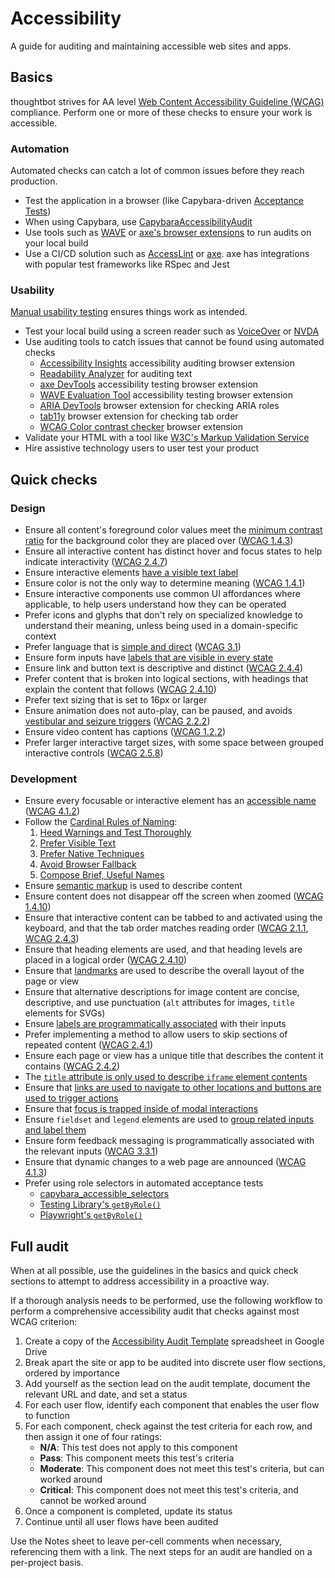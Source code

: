 # Accessibility

A guide for auditing and maintaining accessible web sites and apps.

## Basics

thoughtbot strives for AA level [Web Content Accessibility Guideline (WCAG)]
compliance. Perform one or more of these checks to ensure your work is
accessible.

### Automation

Automated checks can catch a lot of common issues before they reach production.

- Test the application in a browser (like Capybara-driven [Acceptance
  Tests](../testing-rspec/README.md#acceptance-tests))
- When using Capybara, use [CapybaraAccessibilityAudit]
- Use tools such as [WAVE] or [axe's browser extensions] to run audits on your
  local build
- Use a CI/CD solution such as [AccessLint] or [axe]. axe has integrations with popular test frameworks like RSpec and Jest

[CapybaraAccessibilityAudit]: https://github.com/thoughtbot/capybara_accessibility_audit

### Usability

[Manual usability testing] ensures things work as intended.

- Test your local build using a screen reader such as [VoiceOver] or [NVDA]
- Use auditing tools to catch issues that cannot be
  found using automated checks
  - [Accessibility Insights] accessibility auditing browser extension
  - [Readability Analyzer][simple and direct] for auditing text
  - [axe DevTools] accessibility testing browser extension
  - [WAVE Evaluation Tool] accessibility testing browser extension
  - [ARIA DevTools] browser extension for checking ARIA roles
  - [tab11y] browser extension for checking tab order
  - [WCAG Color contrast checker] browser extension
- Validate your HTML with a tool like [W3C's Markup Validation Service][w3c-markup-validator]
- Hire assistive technology users to user test your product

[axe DevTools]: https://chromewebstore.google.com/detail/axe-devtools-web-accessib/lhdoppojpmngadmnindnejefpokejbdd
[WAVE Evaluation Tool]: https://chromewebstore.google.com/detail/wave-evaluation-tool/jbbplnpkjmmeebjpijfedlgcdilocofh
[ARIA DevTools]: https://chromewebstore.google.com/detail/aria-devtools/dneemiigcbbgbdjlcdjjnianlikimpck
[tab11y]: https://chromewebstore.google.com/detail/taba11y-tab-order-accessi/aocppmckdocdjkphmofnklcjhdidgmga
[WCAG Color contrast checker]: https://chromewebstore.google.com/detail/wcag-color-contrast-check/plnahcmalebffmaghcpcmpaciebdhgdf
[w3c-markup-validator]: https://validator.w3.org/

## Quick checks

### Design

- Ensure all content's foreground color values meet the [minimum contrast ratio]
  for the background color they are placed over ([WCAG 1.4.3][wcag-1-4-3])
- Ensure all interactive content has distinct hover and focus states to help
  indicate interactivity ([WCAG 2.4.7][wcag-2-4-7])
- Ensure interactive elements [have a visible text label][rule-2]
- Ensure color is not the only way to determine meaning ([WCAG 1.4.1][wcag-1-4-1])
- Ensure interactive components use common UI affordances where applicable, to
  help users understand how they can be operated
- Prefer icons and glyphs that don't rely on specialized knowledge to understand
  their meaning, unless being used in a domain-specific context
- Prefer language that is [simple and direct] ([WCAG 3.1][wcag-3-1])
- Ensure form inputs have [labels that are visible in every state][placeholder-labels]
- Ensure link and button text is descriptive and distinct ([WCAG 2.4.4][wcag-2-4-4])
- Prefer content that is broken into logical sections, with headings that
  explain the content that follows ([WCAG 2.4.10][wcag-2-4-10])
- Prefer text sizing that is set to 16px or larger
- Ensure animation does not auto-play, can be paused, and avoids [vestibular and
  seizure triggers] ([WCAG 2.2.2][wcag-2-2-2])
- Ensure video content has captions ([WCAG 1.2.2][wcag-1-2-2])
- Prefer larger interactive target sizes, with some space between grouped
  interactive controls ([WCAG 2.5.8][wcag-2-5-8])

### Development

- Ensure every focusable or interactive element has an [accessible name][] ([WCAG 4.1.2][wcag-4-1-2])
- Follow the [Cardinal Rules of Naming][]:
  1. [Heed Warnings and Test Thoroughly][rule-1]
  2. [Prefer Visible Text][rule-2]
  3. [Prefer Native Techniques][rule-3]
  4. [Avoid Browser Fallback][rule-4]
  5. [Compose Brief, Useful Names][rule-5]
- Ensure [semantic markup][semantic-markup] is used to describe content
- Ensure content does not disappear off the screen when zoomed ([WCAG 1.4.10][wcag-1-4-10])
- Ensure that interactive content can be tabbed to and activated using the
  keyboard, and that the tab order matches reading order ([WCAG 2.1.1][wcag-2-1-1], [WCAG 2.4.3][wcag-2-4-3])
- Ensure that heading elements are used, and that heading levels are placed in a
  logical order ([WCAG 2.4.10][wcag-2-4-10])
- Ensure that [landmarks][landmark-regions] are used to describe the overall layout of the page or
  view
- Ensure that alternative descriptions for image content are concise,
  descriptive, and use punctuation (`alt` attributes for images, `title`
  elements for SVGs)
- Ensure [labels are programmatically associated][labels-associated-inputs] with their inputs
- Prefer implementing a method to allow users to skip sections of repeated
  content ([WCAG 2.4.1][wcag-2-4-1])
- Ensure each page or view has a unique title that describes the content it
  contains ([WCAG 2.4.2][wcag-2-4-2])
- The [`title` attribute is only used to describe `iframe` element contents][title-iframe]
- Ensure that [links are used to navigate to other locations and buttons are used
  to trigger actions][links-vs-buttons]
- Ensure that [focus is trapped inside of modal interactions][focus-traps]
- Ensure `fieldset` and `legend` elements are used to [group related inputs and
  label them][fieldsets-legends]
- Ensure form feedback messaging is programmatically associated with the
  relevant inputs ([WCAG 3.3.1][wcag-3-3-1])
- Ensure that dynamic changes to a web page are announced ([WCAG 4.1.3][wcag-4-1-3])
- Prefer using role selectors in automated acceptance tests
  - [capybara_accessible_selectors]
  - [Testing Library's `getByRole()`][testing-library-getbyrole]
  - [Playwright's `getByRole()`][playwright-getbyrole]

[accessible name]: https://www.w3.org/WAI/ARIA/apg/practices/names-and-descriptions/
[Cardinal Rules of Naming]: https://www.w3.org/WAI/ARIA/apg/practices/names-and-descriptions/#cardinalrulesofnaming
[rule-1]: https://www.w3.org/WAI/ARIA/apg/practices/names-and-descriptions/#naming_rule_heed_warnings
[rule-2]: https://www.w3.org/WAI/ARIA/apg/practices/names-and-descriptions/#naming_rule_visible_text
[rule-3]: https://www.w3.org/WAI/ARIA/apg/practices/names-and-descriptions/#naming_rule_native_techniques
[rule-4]: https://www.w3.org/WAI/ARIA/apg/practices/names-and-descriptions/#naming_rule_avoid_fallback
[rule-5]: https://www.w3.org/WAI/ARIA/apg/practices/names-and-descriptions/#naming_rule_brief_names
[capybara_accessible_selectors]: https://github.com/citizensadvice/capybara_accessible_selectors
[testing-library-getbyrole]: https://testing-library.com/docs/queries/byrole
[playwright-getbyrole]: https://playwright.dev/docs/locators#locate-by-role
[landmark-regions]: https://www.w3.org/WAI/ARIA/apg/practices/landmark-regions/
[labels-associated-inputs]: https://www.w3.org/WAI/WCAG22/Techniques/html/H44
[title-iframe]: https://www.w3.org/WAI/WCAG22/Techniques/html/H64
[links-vs-buttons]: https://www.nngroup.com/videos/buttons-vs-links/
[focus-traps]: https://okenlabs.com/blog/accessibility-implementing-focus-traps/
[fieldsets-legends]: https://www.w3.org/WAI/WCAG22/Techniques/html/H71
[placeholder-labels]: https://www.deque.com/blog/accessible-forms-the-problem-with-placeholders/#:~:text=A%20Placeholder%20Is%20Not%20a%20Replacement%20for%20Visible%20Labels
[semantic-markup]: https://www.w3.org/WAI/WCAG22/Techniques/html/H101

[wcag-1-4-3]: https://www.w3.org/WAI/WCAG22/Understanding/contrast-minimum.html
[wcag-1-4-1]: https://www.w3.org/WAI/WCAG22/Understanding/use-of-color.html
[wcag-3-1]: https://www.w3.org/WAI/WCAG22/Understanding/readable.html
[wcag-2-4-4]: https://www.w3.org/WAI/WCAG22/Understanding/link-purpose-in-context.html
[wcag-2-4-10]: https://www.w3.org/WAI/WCAG22/Understanding/section-headings.html
[wcag-2-2-2]: https://www.w3.org/WAI/WCAG22/Understanding/pause-stop-hide.html
[wcag-1-2-2]: https://www.w3.org/WAI/WCAG22/Understanding/captions-prerecorded.html
[wcag-2-5-8]: https://www.w3.org/WAI/WCAG22/Understanding/target-size-minimum.html
[wcag-4-1-2]: https://www.w3.org/WAI/WCAG22/Understanding/name-role-value.html
[wcag-4-1-3]: https://www.w3.org/WAI/WCAG22/Understanding/status-messages.html
[wcag-1-4-10]: https://www.w3.org/WAI/WCAG22/Understanding/reflow.html
[wcag-1-3-1]: https://www.w3.org/WAI/WCAG22/Understanding/info-and-relationships.html
[wcag-2-1-1]: https://www.w3.org/WAI/WCAG22/Understanding/keyboard.html
[wcag-2-4-3]: https://www.w3.org/WAI/WCAG22/Understanding/focus-order.html
[wcag-2-4-1]: https://www.w3.org/WAI/WCAG22/Understanding/bypass-blocks.html
[wcag-2-4-2]: https://www.w3.org/WAI/WCAG22/Understanding/page-titled.html
[wcag-3-3-1]: https://www.w3.org/WAI/WCAG22/Understanding/error-identification.html
[wcag-2-4-7]: https://www.w3.org/WAI/WCAG22/Understanding/focus-visible.html

## Full audit

When at all possible, use the guidelines in the basics and quick check sections
to attempt to address accessibility in a proactive way.

If a thorough analysis needs to be performed, use the following workflow to
perform a comprehensive accessibility audit that checks against most WCAG
criterion:

1. Create a copy of the [Accessibility Audit Template] spreadsheet in Google
Drive
1. Break apart the site or app to be audited into discrete user flow sections,
ordered by importance
1. Add yourself as the section lead on the audit template, document the relevant
URL and date, and set a status
1. For each user flow, identify each component that enables the user flow to
function
1. For each component, check against the test criteria for each row, and then
assign it one of four ratings:
   - **N/A**: This test does not apply to this component
   - **Pass**: This component meets this test's criteria
   - **Moderate**: This component does not meet this test's criteria, but can
     worked around
   - **Critical**: This component does not meet this test's criteria, and cannot
     be worked around
1. Once a component is completed, update its status
1. Continue until all user flows have been audited

Use the Notes sheet to leave per-cell comments when necessary, referencing them
with a link. The next steps for an audit are handled on a per-project basis.

[accessibility audit template]: https://www.fsb.org.uk/resources/article/accessibility-audit-template-MCTMWUV4Z27FEXRANM566TOZXNOE
[accesslint]: https://github.com/marketplace/accesslint
[axe]: https://www.deque.com/axe/axe-for-web/integrations/
[axe's browser extensions]: https://www.deque.com/axe/axe-for-web/
[minimum contrast ratio]: https://webaim.org/resources/linkcontrastchecker/
[manual usability testing]: https://www.smashingmagazine.com/2018/09/importance-manual-accessibility-testing/
[nvda]: https://a11yproject.com/posts/getting-started-with-nvda/
[accessibility insights]: https://accessibilityinsights.io
[simple and direct]: https://datayze.com/readability-analyzer.php
[vestibular and seizure triggers]: https://alistapart.com/article/designing-safer-web-animation-for-motion-sensitivity/
[voiceover]: https://a11yproject.com/posts/getting-started-with-voiceover/
[wave]: https://wave.webaim.org/extension/
[web content accessibility guideline (wcag)]: https://www.w3.org/WAI/standards-guidelines/wcag/
